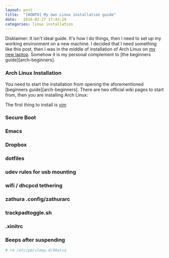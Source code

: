 ```yaml
---
layout: post
title:  "[HOWTO] My own Linux installation guide"
date:   2016-02-27 17:43:29
categories: linux installation
---
```


Disklaimer:
It isn't ideal guide.
It's how I do things, then I need to set up my working environment
on a new machine.
I decided that I need something like this post, then I was in the middle
of installation of Arch Linux on [my new laptop][xps13].
Somehow it is my personal complement to [the beginners guide][arch-beginners].

### Arch Linux Installation

You need to start the installation from opening
the aforementioned [beginners guide][arch-beginners]. 
There are two official wiki pages to start from, then you are installing Arch Linux:

The first thing to install is [vim][vim] 

### Secure Boot
### Emacs
### Dropbox
### dotfiles
### udev rules for usb mounting
### wifi / dhcpcd tethering 
### zathura .config/zathurarc
### trackpadtoggle.sh
### .xinitrc

### Beeps after suspending

```bash
# rm /etc/pm/sleep.d/90alsa
```

[vim]:         http://vim.org
[xps13]:       http://wiki.archlinux.org/XPS_13_(2016)